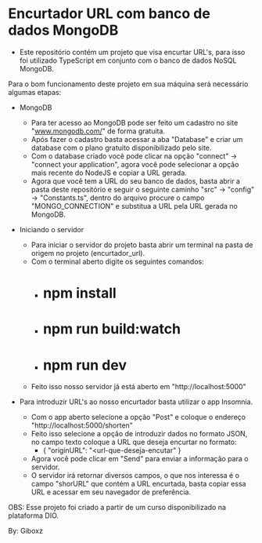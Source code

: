 # Encurtador URL com banco de dados MongoDB

* Este repositório contém um projeto que visa encurtar URL's, para isso foi utilizado TypeScript em conjunto com o banco de dados NoSQL MongoDB.

Para o bom funcionamento deste projeto em sua máquina será necessário algumas etapas:

* MongoDB
  * Para ter acesso ao MongoDB pode ser feito um cadastro no site "www.mongodb.com/" de forma gratuita.
  * Após fazer o cadastro basta acessar a aba "Database" e criar um database com o plano gratuito disponibilizado pelo site.
  * Com o database criado você pode clicar na opção "connect" -> "connect your application", agora você pode selecionar a opção mais recente do NodeJS e   copiar a URL gerada.
  * Agora que você tem a URL do seu banco de dados, basta abrir a pasta deste repositório e seguir o seguinte caminho "src" -> "config" -> "Constants.ts", dentro do arquivo procure o campo "MONGO_CONNECTION" e substitua a URL pela URL gerada no MongoDB.
  
* Iniciando o servidor
  * Para iniciar o servidor do projeto basta abrir um terminal na pasta de origem no projeto (encurtador_url).
  * Com o terminal aberto digite os seguintes comandos:
    * # npm install
    * # npm run build:watch
    * # npm run dev
  * Feito isso nosso servidor já está aberto em "http://localhost:5000"

* Para introduzir URL's ao nosso encurtador basta utilizar o app Insomnia.
  * Com o app aberto selecione a opção "Post" e coloque o endereço "http://localhost:5000/shorten"
  * Feito isso selecione a opção de introduzir dados no formato JSON, no campo texto coloque a URL que deseja encurtar no formato:
    * {
        "originURL": "<url-que-deseja-encutar"
      }
  * Agora você pode clicar em "Send" para enviar a informação para o servidor.
  * O servidor irá retornar diversos campos, o que nos interessa é o campo "shorURL" que contém a URL encurtada, basta copiar essa URL e acessar em seu navegador de preferência.


OBS: Esse projeto foi criado a partir de um curso disponibilizado na plataforma DIO.

By: Giboxz


